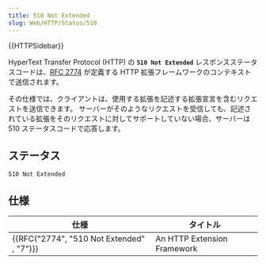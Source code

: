```yaml
---
title: 510 Not Extended
slug: Web/HTTP/Status/510
---
```

{{HTTPSidebar}}

HyperText Transfer Protocol (HTTP) の **`510 Not Extended`** レスポンスステータスコードは、[RFC 2774](https://tools.ietf.org/html/rfc2774) が定義する HTTP 拡張フレームワークのコンテキストで送信されます。

その仕様では、クライアントは、使用する拡張を記述する拡張宣言を含むリクエストを送信できます。 サーバーがそのようなリクエストを受信しても、記述されている拡張をそのリクエストに対してサポートしていない場合、サーバーは 510 ステータスコードで応答します。

## ステータス

```
510 Not Extended
```

## 仕様

| 仕様                                                     | タイトル                    |
| -------------------------------------------------------- | --------------------------- |
| {{RFC("2774", "510 Not Extended" , "7")}} | An HTTP Extension Framework |
